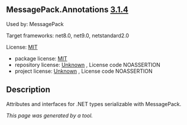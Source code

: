 ﻿MessagePack.Annotations [3.1.4](https://www.nuget.org/packages/MessagePack.Annotations/3.1.4)
--------------------

Used by: MessagePack

Target frameworks: net8.0, net9.0, netstandard2.0

License: [MIT](../../../../licenses/mit) 

- package license: [MIT](https://licenses.nuget.org/MIT) 
- repository license: [Unknown](https://github.com/MessagePack-CSharp/MessagePack-CSharp) , License code NOASSERTION
- project license: [Unknown](https://github.com/MessagePack-CSharp/MessagePack-CSharp) , License code NOASSERTION

Description
-----------
Attributes and interfaces for .NET types serializable with MessagePack.

*This page was generated by a tool.*